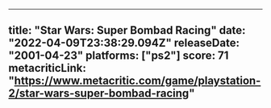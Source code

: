 
---
title: "Star Wars: Super Bombad Racing"
date: "2022-04-09T23:38:29.094Z"
releaseDate: "2001-04-23"
platforms: ["ps2"]
score: 71
metacriticLink: "https://www.metacritic.com/game/playstation-2/star-wars-super-bombad-racing"
---
